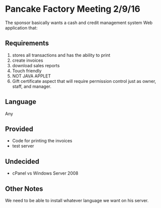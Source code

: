 # Pancake Factory Meeting 2/9/16

The sponsor basically wants a cash and credit management system Web application that:

## Requirements

1. stores all transactions and has the ability to print
2. create invoices
3. download sales reports
4. Touch friendly
5. NOT JAVA APPLET
6. Gift certificate aspect that will require permission control just as owner, staff, and manager.

## Language

Any

## Provided

- Code for printing the invoices
- test server

## Undecided

- cPanel vs Windows Server 2008

## Other Notes

We need to be able to install whatever language we want on his server.

